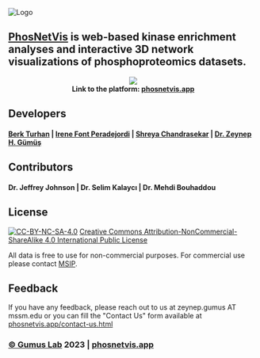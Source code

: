 
![Logo](https://i.hizliresim.com/l6cau2g.png)

## [PhosNetVis](https://phosnetvis.app) is web-based kinase enrichment analyses and interactive 3D network visualizations of phosphoproteomics datasets.

<p align="center">
  <img src="https://i.hizliresim.com/5uvbaww.gif" />
  <br>
  <b> Link to the platform: <a href="https://phosnetvis.app">phosnetvis.app</a></b>
</p>

## Developers

#### [Berk Turhan](https://www.github.com/turhanberk) | [Irene Font Peradejordi](https://github.com/IreneFP) | [Shreya Chandrasekar](https://github.com/sap344) | [Dr. Zeynep H. Gümüş](https://github.com/zeynepcim)  


## Contributors

#### Dr. Jeffrey Johnson | Dr. Selim Kalaycı | Dr. Mehdi Bouhaddou


## License

[![CC-BY-NC-SA-4.0](https://i.creativecommons.org/l/by-nc-sa/4.0/80x15.png)](https://creativecommons.org/licenses/by-nc-sa/4.0/legalcode)
[Creative Commons Attribution-NonCommercial-ShareAlike 4.0 International Public License](https://creativecommons.org/licenses/by-nc-sa/4.0/legalcode)

All data is free to use for non-commercial purposes. For commercial use please contact [MSIP](https://ip.mountsinai.org/).


## Feedback

If you have any feedback, please reach out to us at zeynep.gumus AT mssm.edu or you can fill the "Contact Us" form available at [phosnetvis.app/contact-us.html](https://phosnetvis.app/contact-us.html)

### [© Gumus Lab](https://gumuslab.github.io) 2023 | [phosnetvis.app](https://phosnetvis.app)
